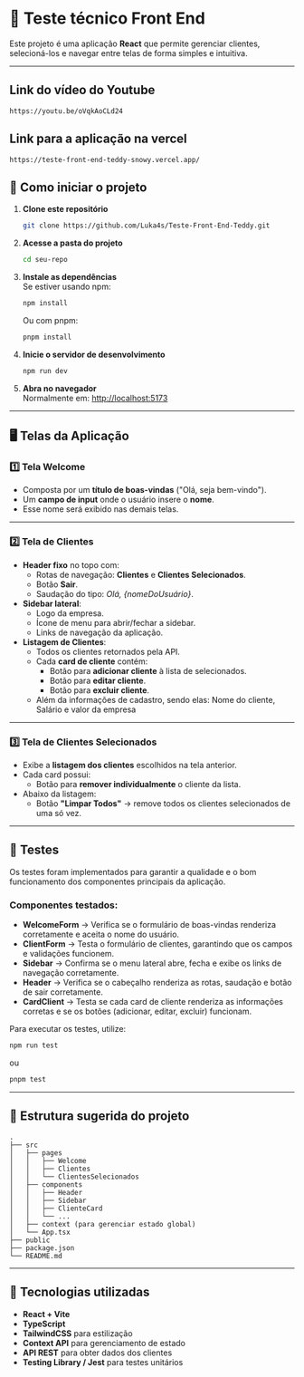 # 📌 Teste técnico Front End

Este projeto é uma aplicação **React** que permite gerenciar clientes, selecioná-los e navegar entre telas de forma simples e intuitiva.

---

## Link do vídeo do Youtube

`https://youtu.be/oVqkAoCLd24`

## Link para a aplicação na vercel

`https://teste-front-end-teddy-snowy.vercel.app/`

## 🚀 Como iniciar o projeto

1. **Clone este repositório**

   ```bash
   git clone https://github.com/Luka4s/Teste-Front-End-Teddy.git
   ```

2. **Acesse a pasta do projeto**

   ```bash
   cd seu-repo
   ```

3. **Instale as dependências**  
   Se estiver usando npm:

   ```bash
   npm install
   ```

   Ou com pnpm:

   ```bash
   pnpm install
   ```

4. **Inicie o servidor de desenvolvimento**

   ```bash
   npm run dev
   ```

5. **Abra no navegador**  
   Normalmente em: [http://localhost:5173](http://localhost:5173)

---

## 🖥️ Telas da Aplicação

### 1️⃣ Tela Welcome

- Composta por um **título de boas-vindas** ("Olá, seja bem-vindo").
- Um **campo de input** onde o usuário insere o **nome**.
- Esse nome será exibido nas demais telas.

---

### 2️⃣ Tela de Clientes

- **Header fixo** no topo com:
  - Rotas de navegação: **Clientes** e **Clientes Selecionados**.
  - Botão **Sair**.
  - Saudação do tipo: _Olá, {nomeDoUsuário}_.
- **Sidebar lateral**:
  - Logo da empresa.
  - Ícone de menu para abrir/fechar a sidebar.
  - Links de navegação da aplicação.
- **Listagem de Clientes**:
  - Todos os clientes retornados pela API.
  - Cada **card de cliente** contém:
    - Botão para **adicionar cliente** à lista de selecionados.
    - Botão para **editar cliente**.
    - Botão para **excluir cliente**.
  - Além da informações de cadastro, sendo elas: Nome do cliente, Salário e valor da empresa

---

### 3️⃣ Tela de Clientes Selecionados

- Exibe a **listagem dos clientes** escolhidos na tela anterior.
- Cada card possui:
  - Botão para **remover individualmente** o cliente da lista.
- Abaixo da listagem:
  - Botão **"Limpar Todos"** → remove todos os clientes selecionados de uma só vez.

---

## 🧪 Testes

Os testes foram implementados para garantir a qualidade e o bom funcionamento dos componentes principais da aplicação.

### Componentes testados:

- **WelcomeForm** → Verifica se o formulário de boas-vindas renderiza corretamente e aceita o nome do usuário.
- **ClientForm** → Testa o formulário de clientes, garantindo que os campos e validações funcionem.
- **Sidebar** → Confirma se o menu lateral abre, fecha e exibe os links de navegação corretamente.
- **Header** → Verifica se o cabeçalho renderiza as rotas, saudação e botão de sair corretamente.
- **CardClient** → Testa se cada card de cliente renderiza as informações corretas e se os botões (adicionar, editar, excluir) funcionam.

Para executar os testes, utilize:

```bash
npm run test
```

ou

```bash
pnpm test
```

---

## 📂 Estrutura sugerida do projeto

```
.
├── src
│   ├── pages
│   │   ├── Welcome
│   │   ├── Clientes
│   │   └── ClientesSelecionados
│   ├── components
│   │   ├── Header
│   │   ├── Sidebar
│   │   ├── ClienteCard
│   │   └── ...
│   ├── context (para gerenciar estado global)
│   └── App.tsx
├── public
├── package.json
└── README.md
```

---

## 🔧 Tecnologias utilizadas

- **React + Vite**
- **TypeScript**
- **TailwindCSS** para estilização
- **Context API** para gerenciamento de estado
- **API REST** para obter dados dos clientes
- **Testing Library / Jest** para testes unitários
